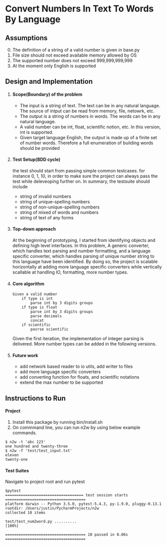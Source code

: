 # Convert Numbers In Text To Words By Language

## Assumptions
0. The definition of a string of a valid number is given in base.py
1. File size should not exceed available memory allowed by OS
2. The supported number does not exceed 999,999,999,999
3. At the moment only English is supported

## Design and Implementation
1. #### Scope(Boundary) of the problem
    - The input is a string of text. The text can be in any natural language. The source of intput can be read from memory, file, netowrk, etc.
    - The output is a string of numbers in words. The words can be in any natural language.
    - A valid number can be int, float, scientific notion, etc. In this version, int is supported.
    - Given target language English, the output is made up of a finite set of number words. Therefore a full enumeration
    of building words should be provided
    
2. #### Test Setup(BDD cycle)
    the test should start from passing simple common testcases. for instance 0, 1, 10, in order to make sure the project 
    can always pass the test while deleveoping further on.
    In summary, the testsuite should include
    - string of invalid numbers
    - string of unique-spelling numbers
    - string of non-unique-spelling numbers
    - string of mixed of words and numbers
    - string of text of any forms
    
3. #### Top-down approach
    At the beginning of prototyping, I started from identifying objects and defining high level interfaces. In this problem,
    A generic converter, which handles text parsing and number formatting, and a language specific converter, which handles 
    parsing of unique number string to this language have been identified. By doing so, the project is scalable horizontally
    at adding more language specific converters while vertically scallable at handling IO, formatting, more number types.
    
4. #### Core algorithm
    ```
    Given a valid number
        if type is int
            parse int by 3 digits groups
        if type is float
            parse int by 3 digits groups
            parse decimals
            concat
        if scientific
            pasrse scientific
    ```
    Given the first iteration, the implementation of integer parsing is delivered. More number types can
    be added in the following versions.

5. #### Future work
    - add network based reader to io utils, add writer to files
    - add more language specific converters
    - add converting function for floats, and scientific notations
    - extend the max number to be supported

## Instructions to Run
#### Project
1. Install this package by running bin/install.sh
2. On commmand line, you can run n2w by using below example commands.

```
$ n2w -t 'abc 123'
one hundred and twenty-three
$ n2w -f 'test/test_input.txt'
eleven
twenty-one
```

#### Test Suites
Navigate to project root and run pytest
```
$pytest
=================================== test session starts ====================================
platform darwin -- Python 3.5.0, pytest-5.4.3, py-1.9.0, pluggy-0.13.1
rootdir: /Users/justin/PycharmProjects/n2w
collected 10 items                                                                         

test/test_num2word.py ..........                                                     [100%]

==================================== 10 passed in 0.06s ====================================
```
